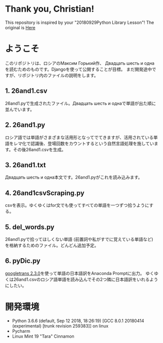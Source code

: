 # Thank you, Christian!
This repository is inspired by your "20180929Python Library Lesson"!
The original is [Here](https://github.com/Yukiya025/26and1)

# ようこそ
このリポジトリは、ロシアのМаксим Горький作、 Двадцать шесть и однаを読むためのものです。Djangoを使って公開することが目標。
まだ開発途中ですが、リポジトリ内のファイルの説明をします。

## 1. 26and1.csv
26and1.pyで生成されたファイル。Двадцать шесть и однаで単語が出た順に並んでいます。

## 2. 26and1.py
ロシア語では単語がさまざまな活用形となってでてきますが、活用されている単語をレマ化で認識後、登場回数をカウントするという自然言語処理を施しています。その後26and1.csvを生成。

## 3. 26and1.txt
Двадцать шесть и одна本文です。26and1.pyがこれを読み込みます。

## 4. 26and1csvScraping.py
csvを表示。ゆくゆくはfor文でも使ってすべての単語を一つずつ拾うようにする。

## 5. del_words.py
26and1.pyで拾ってほしくない単語 (前置詞や私がすでに覚えている単語など) を格納するためのファイル。どんどん追加予定。

## 6. pyDic.py
[googletrans 2.3.0](https://pypi.org/project/googletrans/)を使って単語の日本語訳をAnaconda Promptに出力。
ゆくゆくは26and1.csvのロシア語単語を読み込んでその2つ隣に日本語訳をいれるようにしたい。

# 開発環境
- Python 3.6.6 (default, Sep 12 2018, 18:26:19) [GCC 8.0.1 20180414 (experimental) [trunk revision 259383]] on linux
- Pycharm
- Linux Mint 19 "Tara" Cinnamon
